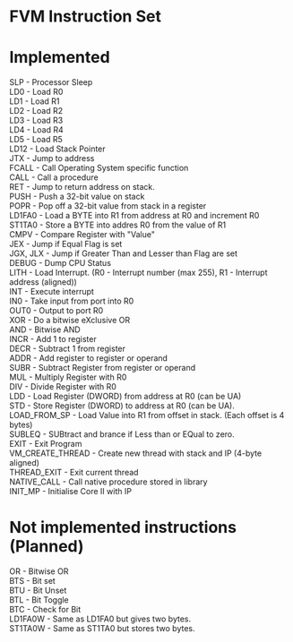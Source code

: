 FVM Instruction Set
===
<h1>Implemented</h1>
SLP - Processor Sleep<br>
LD0 - Load R0<br>
LD1 - Load R1<br>
LD2 - Load R2 <br>
LD3 - Load R3 <br>
LD4 - Load R4 <br>
LD5 - Load R5 <br>
LD12 - Load Stack Pointer <br>
JTX - Jump to address <br>
FCALL - Call Operating System specific function<br>
CALL - Call a procedure<br>
RET - Jump to return address on stack.<br>
PUSH - Push a 32-bit value on stack <br>
POPR - Pop off a 32-bit value from stack in a register<br>
LD1FA0 - Load a BYTE into R1 from address at R0 and increment R0<br>
ST1TA0 - Store a BYTE into addres R0 from the value of R1<br>
CMPV - Compare Register with "Value"<br>
JEX - Jump if Equal Flag is set<br>
JGX, JLX - Jump if Greater Than and Lesser than Flag are set<br>
DEBUG - Dump CPU Status <br>
LITH - Load Interrupt. (R0 - Interrupt number (max 255), R1 - Interrupt address (aligned))<br>
INT - Execute interrupt <br>
IN0 - Take input from port into R0<br>
OUT0 - Output to port R0<br>
XOR - Do a bitwise eXclusive OR <br>
AND - Bitwise AND <br>
INCR - Add 1 to register <br>
DECR - Subtract 1 from register <br>
ADDR - Add register to register or operand <br>
SUBR - Subtract Register from register or operand <br>
MUL - Multiply Register with R0<br>
DIV - Divide Register with R0<br>
LDD - Load Register (DWORD) from address at R0 (can be UA)<br>
STD - Store Register (DWORD) to address at R0 (can be UA).<br>
LOAD_FROM_SP - Load Value into R1 from offset in stack. (Each offset is 4 bytes) <br>
SUBLEQ - SUBtract and brance if Less than or EQual to zero. <br>
EXIT - Exit Program <br>
VM_CREATE_THREAD - Create new thread with stack and IP (4-byte aligned) <br>
THREAD_EXIT - Exit current thread <br>
NATIVE_CALL - Call native procedure stored in library <br>
INIT_MP - Initialise Core II with IP <br>
<h1>Not implemented instructions (Planned)</h1>
OR - Bitwise OR <br>
BTS - Bit set <br>
BTU - Bit Unset <br>
BTL - Bit Toggle <br>
BTC - Check for Bit <br>
LD1FA0W - Same as LD1FA0 but gives two bytes. <br>
ST1TA0W - Same as ST1TA0 but stores two bytes. <br>
